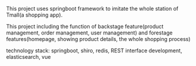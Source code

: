 This project uses springboot framework to imitate the whole station of Tmall(a shopping app).

This project including the function of backstage feature(product management, order management, user management) and forestage features(homepage, showing product details, the whole shopping process)

technology stack: springboot, shiro, redis, REST interface development, elasticsearch, vue
